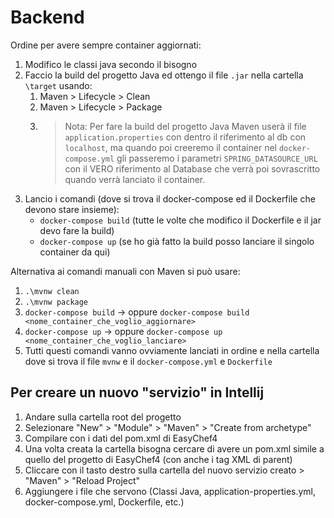 # Backend

Ordine per avere sempre container aggiornati:
1. Modifico le classi java secondo il bisogno
2. Faccio la build del progetto Java ed ottengo il file `.jar` nella cartella `\target` usando:
   1. Maven > Lifecycle > Clean 
   2. Maven > Lifecycle > Package
   3. >Nota: Per fare la build del progetto Java Maven userà il file `application.properties` con dentro il riferimento al db con `localhost`, ma quando poi creeremo il container nel `docker-compose.yml` gli passeremo i parametri `SPRING_DATASOURCE_URL` con il VERO riferimento al Database che verrà poi sovrascritto quando verrà lanciato il container.
3. Lancio i comandi (dove si trova il docker-compose ed il Dockerfile che devono stare insieme):
   * `docker-compose build` (tutte le volte che modifico il Dockerfile e il jar devo fare la build)
   * `docker-compose up` (se ho già fatto la build posso lanciare il singolo container da qui)

Alternativa ai comandi manuali con Maven si può usare:
1. `.\mvnw clean`
2. `.\mvnw package`
3. `docker-compose build` -> oppure `docker-compose build <nome_container_che_voglio_aggiornare>`
4. `docker-compose up` -> oppure `docker-compose up <nome_container_che_voglio_lanciare>`
5. Tutti questi comandi vanno ovviamente lanciati in ordine e nella cartella dove si trova il file `mvnw` e il `docker-compose.yml` e `Dockerfile`


## Per creare un nuovo "servizio" in Intellij
1. Andare sulla cartella root del progetto
2. Selezionare "New" > "Module" > "Maven" > "Create from archetype"
3. Compilare con i dati del pom.xml di EasyChef4
4. Una volta creata la cartella bisogna cercare di avere un pom.xml simile a quello del progetto di EasyChef4 (con anche i tag XML di parent)
5. Cliccare con il tasto destro sulla cartella del nuovo servizio creato > "Maven" > "Reload Project"
6. Aggiungere i file che servono (Classi Java, application-properties.yml, docker-compose.yml, Dockerfile, etc.)
